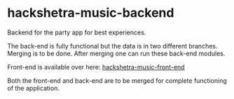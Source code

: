 # hackshetra-music-backend
Backend for the party app for best experiences.

The back-end is fully functional but the data is in two different branches.
Merging is to be done. After merging one can run these back-end modules.

Front-end is available over here: [hackshetra-music-front-end]

Both the front-end and back-end are to be merged for complete functioning of the application.

[hackshetra-music-front-end]: https://github.com/kaushikSarma/hackshetra-music-front-end